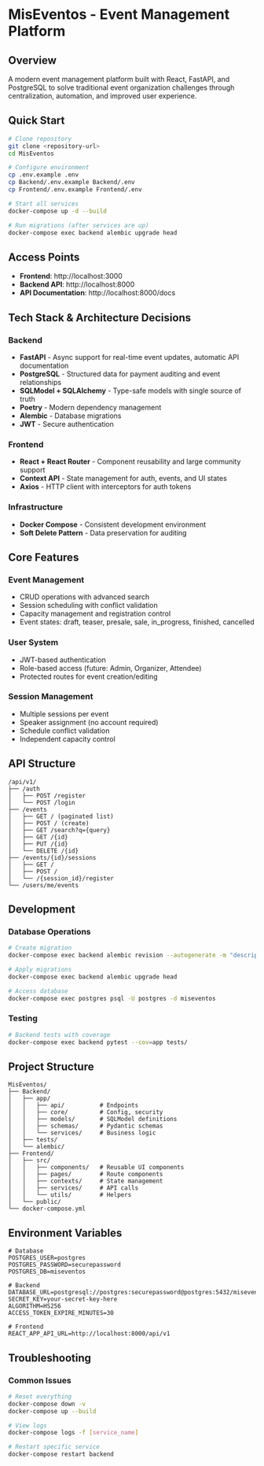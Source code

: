 # MisEventos - Event Management Platform

## Overview
A modern event management platform built with React, FastAPI, and PostgreSQL to solve traditional event organization challenges through centralization, automation, and improved user experience.

## Quick Start

```bash
# Clone repository
git clone <repository-url>
cd MisEventos

# Configure environment
cp .env.example .env
cp Backend/.env.example Backend/.env
cp Frontend/.env.example Frontend/.env

# Start all services
docker-compose up -d --build

# Run migrations (after services are up)
docker-compose exec backend alembic upgrade head
```

## Access Points
- **Frontend**: http://localhost:3000
- **Backend API**: http://localhost:8000
- **API Documentation**: http://localhost:8000/docs

## Tech Stack & Architecture Decisions

### Backend
- **FastAPI** - Async support for real-time event updates, automatic API documentation
- **PostgreSQL** - Structured data for payment auditing and event relationships
- **SQLModel + SQLAlchemy** - Type-safe models with single source of truth
- **Poetry** - Modern dependency management
- **Alembic** - Database migrations
- **JWT** - Secure authentication

### Frontend
- **React + React Router** - Component reusability and large community support
- **Context API** - State management for auth, events, and UI states
- **Axios** - HTTP client with interceptors for auth tokens

### Infrastructure
- **Docker Compose** - Consistent development environment
- **Soft Delete Pattern** - Data preservation for auditing

## Core Features

### Event Management
- CRUD operations with advanced search
- Session scheduling with conflict validation
- Capacity management and registration control
- Event states: draft, teaser, presale, sale, in_progress, finished, cancelled

### User System
- JWT-based authentication
- Role-based access (future: Admin, Organizer, Attendee)
- Protected routes for event creation/editing

### Session Management
- Multiple sessions per event
- Speaker assignment (no account required)
- Schedule conflict validation
- Independent capacity control

## API Structure

```
/api/v1/
├── /auth
│   ├── POST /register
│   └── POST /login
├── /events
│   ├── GET / (paginated list)
│   ├── POST / (create)
│   ├── GET /search?q={query}
│   ├── GET /{id}
│   ├── PUT /{id}
│   └── DELETE /{id}
├── /events/{id}/sessions
│   ├── GET /
│   ├── POST /
│   └── /{session_id}/register
└── /users/me/events
```

## Development


### Database Operations
```bash
# Create migration
docker-compose exec backend alembic revision --autogenerate -m "description"

# Apply migrations
docker-compose exec backend alembic upgrade head

# Access database
docker-compose exec postgres psql -U postgres -d miseventos
```

### Testing
```bash
# Backend tests with coverage
docker-compose exec backend pytest --cov=app tests/
```

## Project Structure
```
MisEventos/
├── Backend/
│   ├── app/
│   │   ├── api/          # Endpoints
│   │   ├── core/         # Config, security
│   │   ├── models/       # SQLModel definitions
│   │   ├── schemas/      # Pydantic schemas
│   │   └── services/     # Business logic
│   ├── tests/
│   └── alembic/
├── Frontend/
│   ├── src/
│   │   ├── components/   # Reusable UI components
│   │   ├── pages/        # Route components
│   │   ├── contexts/     # State management
│   │   ├── services/     # API calls
│   │   └── utils/        # Helpers
│   └── public/
└── docker-compose.yml
```

## Environment Variables
```env
# Database
POSTGRES_USER=postgres
POSTGRES_PASSWORD=securepassword
POSTGRES_DB=miseventos

# Backend
DATABASE_URL=postgresql://postgres:securepassword@postgres:5432/miseventos
SECRET_KEY=your-secret-key-here
ALGORITHM=HS256
ACCESS_TOKEN_EXPIRE_MINUTES=30

# Frontend
REACT_APP_API_URL=http://localhost:8000/api/v1
```

## Troubleshooting

### Common Issues
```bash
# Reset everything
docker-compose down -v
docker-compose up --build

# View logs
docker-compose logs -f [service_name]

# Restart specific service
docker-compose restart backend
```
